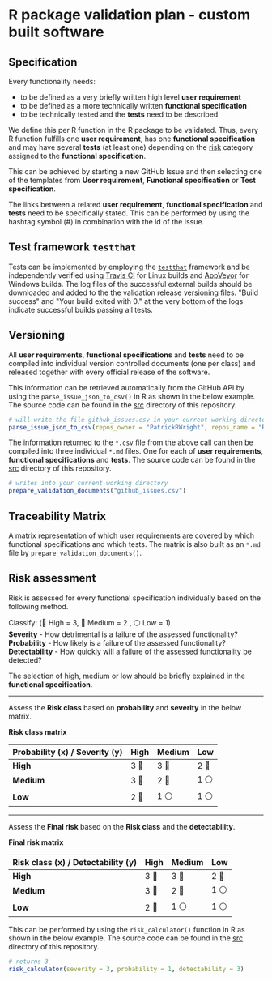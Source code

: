 # R package validation plan - custom built software

## Specification

Every functionality needs:
 - to be defined as a very briefly written high level **user requirement**
 - to be defined as a more technically written **functional specification**
 - to be technically tested and the **tests** need to be described

We define this per R function in the R package to be validated. Thus, every R function fulfills one **user requirement**,
has one **functional specification** and may have several **tests** (at least one) depending on the [risk](https://github.com/PatrickRWright/R_package_validation/blob/master/README.md#risk-assessment) category assigned
to the **functional specification**.

This can be achieved by starting a new GitHub Issue and then selecting one of the templates from **User requirement**, **Functional specification** or **Test specification**.

The links between a related **user requirement**, **functional specification** and **tests** need to be specifically stated. This can be performed by using the hashtag symbol (#) in combination with the id of the Issue.

## Test framework `testthat`
Tests can be implemented by employing the [`testthat`](https://cloud.r-project.org/web/packages/testthat/index.html) 
framework and be independently verified using [Travis CI](https://travis-ci.com/) for Linux builds and
[AppVeyor](https://ci.appveyor.com/) for Windows builds. The log files of the successful external builds should be downloaded
and added to the the validation release [versioning](https://github.com/PatrickRWright/R_package_validation#versioning) 
files. "Build success" and "Your build exited with 0." at the very bottom of the logs indicate successful builds passing all
tests.

## Versioning

All **user requirements**, **functional specifications** and **tests** need to be compiled into individual version controlled
documents (one per class) and released together with every official release of the software.

This information can be retrieved automatically from the GitHub API by using the `parse_issue_json_to_csv()`
in R as shown in the below example. The source code can be found in the [src](src) directory of this repository.

```r
# will write the file github_issues.csv in your current working directory
parse_issue_json_to_csv(repos_owner = "PatrickRWright", repos_name = "R_package_validation")
```

The information returned to the `*.csv` file from the above call can then be compiled into three individual `*.md` files.
One for each of **user requirements**, **functional specifications** and **tests**. The source code can be found in the
[src](src) directory of this repository.


```r
# writes into your current working directory
prepare_validation_documents("github_issues.csv")
```

## Traceability Matrix

A matrix representation of which user requirements are covered by which functional specifications and which tests. The matrix is also built as an `*.md` file by `prepare_validation_documents()`.

## Risk assessment

Risk is assessed for every functional specification individually based on the following method.

Classify: (:red_circle: High = 3, :large_blue_circle: Medium = 2 , :white_circle: Low = 1)  
**Severity** - How detrimental is a failure of the assessed functionality?  
**Probability** - How likely is a failure of the assessed functionality?  
**Detectability** - How quickly will a failure of the assessed functionality be detected? 

The selection of high, medium or low should be briefly explained in the **functional specification**.

---

Assess the **Risk class** based on **probability** and **severity** in the below matrix.

**Risk class matrix**

|Probability (x) / Severity (y) | High | Medium | Low |
|-------------------------------|------|--------|-----|
| **High**                      |   3 :red_circle:  |   3 :red_circle:   |  2 :large_blue_circle: |
| **Medium**                    |   3 :red_circle: |   2 :large_blue_circle:   |  1 :white_circle: |
| **Low**                       |   2 :large_blue_circle: |   1 :white_circle:   |  1 :white_circle: |

---

Assess the **Final risk** based on the **Risk class** and the **detectability**.

**Final risk matrix**

|Risk class (x) / Detectability (y) | High | Medium | Low |
|-----------------------------------|------|--------|-----|
| **High**                          |   3 :red_circle: |   3 :red_circle:   |  2 :large_blue_circle: |
| **Medium**                        |   3 :red_circle: |   2 :large_blue_circle:   |  1 :white_circle: |
| **Low**                           |   2 :large_blue_circle: |   1 :white_circle:   |  1 :white_circle: |

This can be performed by using the `risk_calculator()` function in R as shown in the below example.
The source code can be found in the [src](src) directory of this repository.

```r
# returns 3
risk_calculator(severity = 3, probability = 1, detectability = 3)
```




